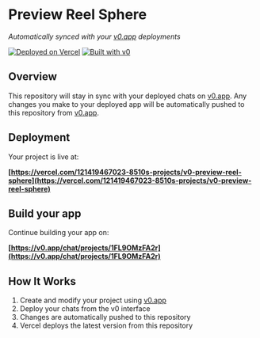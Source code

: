 # Preview Reel Sphere

*Automatically synced with your [v0.app](https://v0.app) deployments*

[![Deployed on Vercel](https://img.shields.io/badge/Deployed%20on-Vercel-black?style=for-the-badge&logo=vercel)](https://vercel.com/121419467023-8510s-projects/v0-preview-reel-sphere)
[![Built with v0](https://img.shields.io/badge/Built%20with-v0.app-black?style=for-the-badge)](https://v0.app/chat/projects/1FL9OMzFA2r)

## Overview

This repository will stay in sync with your deployed chats on [v0.app](https://v0.app).
Any changes you make to your deployed app will be automatically pushed to this repository from [v0.app](https://v0.app).

## Deployment

Your project is live at:

**[https://vercel.com/121419467023-8510s-projects/v0-preview-reel-sphere](https://vercel.com/121419467023-8510s-projects/v0-preview-reel-sphere)**

## Build your app

Continue building your app on:

**[https://v0.app/chat/projects/1FL9OMzFA2r](https://v0.app/chat/projects/1FL9OMzFA2r)**

## How It Works

1. Create and modify your project using [v0.app](https://v0.app)
2. Deploy your chats from the v0 interface
3. Changes are automatically pushed to this repository
4. Vercel deploys the latest version from this repository